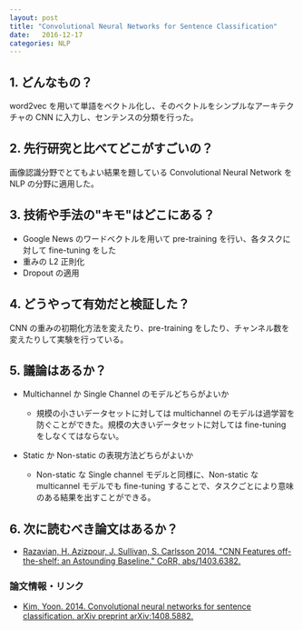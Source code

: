 ```yaml
---
layout: post
title: "Convolutional Neural Networks for Sentence Classification"
date:   2016-12-17
categories: NLP
---
```


## 1. どんなもの？

word2vec を用いて単語をベクトル化し、そのベクトルをシンプルなアーキテクチャの CNN に入力し、センテンスの分類を行った。

## 2. 先行研究と比べてどこがすごいの？

画像認識分野でとてもよい結果を題している Convolutional Neural Network を NLP の分野に適用した。

## 3. 技術や手法の"キモ"はどこにある？

* Google News のワードベクトルを用いて pre-training を行い、各タスクに対して fine-tuning をした
* 重みの L2 正則化
* Dropout の適用

## 4. どうやって有効だと検証した？

CNN の重みの初期化方法を変えたり、pre-training をしたり、チャンネル数を変えたりして実験を行っている。

## 5. 議論はあるか？

* Multichannel か Single Channel のモデルどちらがよいか
  * 規模の小さいデータセットに対しては multichannel のモデルは過学習を防ぐことができた。規模の大きいデータセットに対しては fine-tuning をしなくてはならない。
  
* Static か Non-static の表現方法どちらがよいか
  * Non-static な Single channel モデルと同様に、Non-static な multicannel モデルでも fine-tuning することで、タスクごとにより意味のある結果を出すことができる。
  
## 6. 次に読むべき論文はあるか？

* [Razavian, H. Azizpour, J. Sullivan, S. Carlsson 2014. "CNN Features off-the-shelf: an Astounding Baseline." CoRR, abs/1403.6382.](https://arxiv.org/abs/1403.6382)

### 論文情報・リンク

* [Kim, Yoon. 2014. Convolutional neural networks for sentence classification. arXiv preprint arXiv:1408.5882.](https://arxiv.org/abs/1408.5882)
